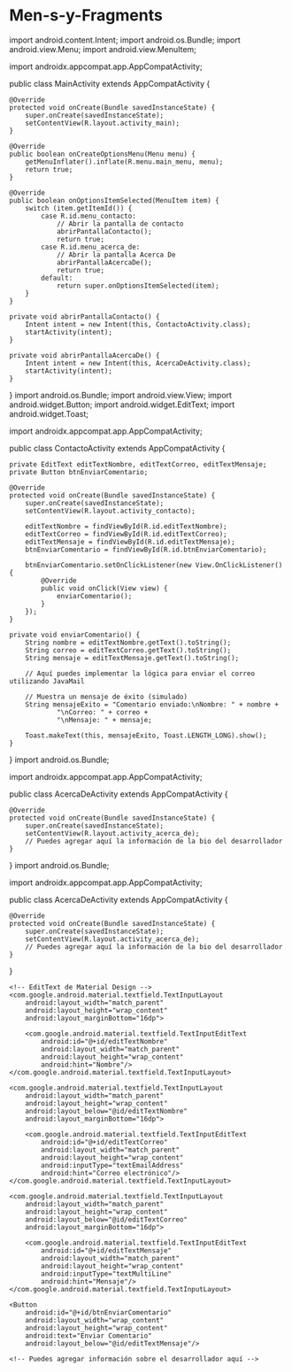 # Men-s-y-Fragments
<!-- main_menu.xml -->
<menu xmlns:android="http://schemas.android.com/apk/res/android">
    <item
        android:id="@+id/menu_contacto"
        android:title="Contacto"/>
    <item
        android:id="@+id/menu_acerca_de"
        android:title="Acerca De"/>
</menu>
import android.content.Intent;
import android.os.Bundle;
import android.view.Menu;
import android.view.MenuItem;

import androidx.appcompat.app.AppCompatActivity;

public class MainActivity extends AppCompatActivity {

    @Override
    protected void onCreate(Bundle savedInstanceState) {
        super.onCreate(savedInstanceState);
        setContentView(R.layout.activity_main);
    }

    @Override
    public boolean onCreateOptionsMenu(Menu menu) {
        getMenuInflater().inflate(R.menu.main_menu, menu);
        return true;
    }

    @Override
    public boolean onOptionsItemSelected(MenuItem item) {
        switch (item.getItemId()) {
            case R.id.menu_contacto:
                // Abrir la pantalla de contacto
                abrirPantallaContacto();
                return true;
            case R.id.menu_acerca_de:
                // Abrir la pantalla Acerca De
                abrirPantallaAcercaDe();
                return true;
            default:
                return super.onOptionsItemSelected(item);
        }
    }

    private void abrirPantallaContacto() {
        Intent intent = new Intent(this, ContactoActivity.class);
        startActivity(intent);
    }

    private void abrirPantallaAcercaDe() {
        Intent intent = new Intent(this, AcercaDeActivity.class);
        startActivity(intent);
    }
}
import android.os.Bundle;
import android.view.View;
import android.widget.Button;
import android.widget.EditText;
import android.widget.Toast;

import androidx.appcompat.app.AppCompatActivity;

public class ContactoActivity extends AppCompatActivity {

    private EditText editTextNombre, editTextCorreo, editTextMensaje;
    private Button btnEnviarComentario;

    @Override
    protected void onCreate(Bundle savedInstanceState) {
        super.onCreate(savedInstanceState);
        setContentView(R.layout.activity_contacto);

        editTextNombre = findViewById(R.id.editTextNombre);
        editTextCorreo = findViewById(R.id.editTextCorreo);
        editTextMensaje = findViewById(R.id.editTextMensaje);
        btnEnviarComentario = findViewById(R.id.btnEnviarComentario);

        btnEnviarComentario.setOnClickListener(new View.OnClickListener() {
            @Override
            public void onClick(View view) {
                enviarComentario();
            }
        });
    }

    private void enviarComentario() {
        String nombre = editTextNombre.getText().toString();
        String correo = editTextCorreo.getText().toString();
        String mensaje = editTextMensaje.getText().toString();

        // Aquí puedes implementar la lógica para enviar el correo utilizando JavaMail

        // Muestra un mensaje de éxito (simulado)
        String mensajeExito = "Comentario enviado:\nNombre: " + nombre +
                "\nCorreo: " + correo +
                "\nMensaje: " + mensaje;

        Toast.makeText(this, mensajeExito, Toast.LENGTH_LONG).show();
    }
}
import android.os.Bundle;

import androidx.appcompat.app.AppCompatActivity;

public class AcercaDeActivity extends AppCompatActivity {

    @Override
    protected void onCreate(Bundle savedInstanceState) {
        super.onCreate(savedInstanceState);
        setContentView(R.layout.activity_acerca_de);
        // Puedes agregar aquí la información de la bio del desarrollador
    }
}
import android.os.Bundle;

import androidx.appcompat.app.AppCompatActivity;

public class AcercaDeActivity extends AppCompatActivity {

    @Override
    protected void onCreate(Bundle savedInstanceState) {
        super.onCreate(savedInstanceState);
        setContentView(R.layout.activity_acerca_de);
        // Puedes agregar aquí la información de la bio del desarrollador
    }
}
<!-- activity_contacto.xml -->
<RelativeLayout xmlns:android="http://schemas.android.com/apk/res/android"
    android:layout_width="match_parent"
    android:layout_height="match_parent"
    android:padding="16dp">

    <!-- EditText de Material Design -->
    <com.google.android.material.textfield.TextInputLayout
        android:layout_width="match_parent"
        android:layout_height="wrap_content"
        android:layout_marginBottom="16dp">

        <com.google.android.material.textfield.TextInputEditText
            android:id="@+id/editTextNombre"
            android:layout_width="match_parent"
            android:layout_height="wrap_content"
            android:hint="Nombre"/>
    </com.google.android.material.textfield.TextInputLayout>

    <com.google.android.material.textfield.TextInputLayout
        android:layout_width="match_parent"
        android:layout_height="wrap_content"
        android:layout_below="@id/editTextNombre"
        android:layout_marginBottom="16dp">

        <com.google.android.material.textfield.TextInputEditText
            android:id="@+id/editTextCorreo"
            android:layout_width="match_parent"
            android:layout_height="wrap_content"
            android:inputType="textEmailAddress"
            android:hint="Correo electrónico"/>
    </com.google.android.material.textfield.TextInputLayout>

    <com.google.android.material.textfield.TextInputLayout
        android:layout_width="match_parent"
        android:layout_height="wrap_content"
        android:layout_below="@id/editTextCorreo"
        android:layout_marginBottom="16dp">

        <com.google.android.material.textfield.TextInputEditText
            android:id="@+id/editTextMensaje"
            android:layout_width="match_parent"
            android:layout_height="wrap_content"
            android:inputType="textMultiLine"
            android:hint="Mensaje"/>
    </com.google.android.material.textfield.TextInputLayout>

    <Button
        android:id="@+id/btnEnviarComentario"
        android:layout_width="wrap_content"
        android:layout_height="wrap_content"
        android:text="Enviar Comentario"
        android:layout_below="@id/editTextMensaje"/>
</RelativeLayout>
<!-- activity_acerca_de.xml -->
<RelativeLayout xmlns:android="http://schemas.android.com/apk/res/android"
    android:layout_width="match_parent"
    android:layout_height="match_parent"
    android:padding="16dp">

    <!-- Puedes agregar información sobre el desarrollador aquí -->
</RelativeLayout>
